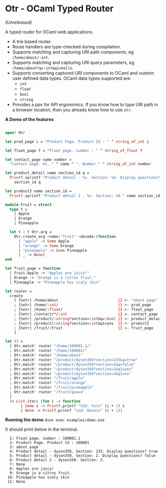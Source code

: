 # Otr - OCaml Typed Router 
*(Unreleased)*

A typed router for OCaml web applications. 

- A trie based router.
- Route handlers are type-checked during compilation.
- Supports matching and capturing URI path components, eg `/home/about/:int`.
- Supports matching and capturing URI query parameters, eg `/home/about?q=:int&q1=hello`.
- Supports converting captured URI components to OCaml and custom user defined data types. OCaml data types supported are:
  - `int`
  - `float`
  - `bool`
  - `string` 
- Provides a ppx for API ergonomics. If you know how to type URI path in a browser location, then you already know how to use `otr`.

__A Demo of the features__

```ocaml

open! Otr

let prod_page i = "Product Page. Product Id : " ^ string_of_int i

let float_page f = "Float page. number : " ^ string_of_float f

let contact_page name number =
  "Contact page. Hi, " ^ name ^ ". Number " ^ string_of_int number

let product_detail name section_id q =
  Printf.sprintf "Product detail - %s. Section: %d. Display questions? %b" name
    section_id q

let product2 name section_id =
  Printf.sprintf "Product detail 2 - %s. Section: %d." name section_id

module Fruit = struct
  type t =
    | Apple
    | Orange
    | Pineapple

  let t : t Otr.arg =
    Otr.create_arg ~name:"fruit" ~decode:(function
      | "apple" -> Some Apple
      | "orange" -> Some Orange
      | "pineapple" -> Some Pineapple
      | _ -> None)
end

let fruit_page = function
  | Fruit.Apple -> "Apples are juicy!"
  | Orange -> "Orange is a citrus fruit."
  | Pineapple -> "Pineapple has scaly skin"

let router =
  create
    [ {%otr| /home/about                           |} >- "about page"
    ; {%otr| /home/:int/                           |} >- prod_page
    ; {%otr| /home/:float/                         |} >- float_page
    ; {%otr| /contact/*/:int                       |} >- contact_page
    ; {%otr| /product/:string?section=:int&q=:bool |} >- product_detail
    ; {%otr| /product/:string?section=:int&q1=yes  |} >- product2
    ; {%otr| /fruit/:Fruit                         |} >- fruit_page
    ]

let () =
  [ Otr.match' router "/home/100001.1/"
  ; Otr.match' router "/home/100001/"
  ; Otr.match' router "/home/about"
  ; Otr.match' router "/product/dyson350?section=233&q=true"
  ; Otr.match' router "/product/dyson350?section=2&q=false"
  ; Otr.match' router "/product/dyson350?section=2&q1=yes"
  ; Otr.match' router "/product/dyson350?section=2&q1=no"
  ; Otr.match' router "/fruit/apple"
  ; Otr.match' router "/fruit/orange"
  ; Otr.match' router "/fruit/pineapple"
  ; Otr.match' router "/fruit/guava"
  ]
  |> List.iteri (fun i -> function
       | Some s -> Printf.printf "%3d: %s\n" (i + 1) s
       | None -> Printf.printf "%3d: None\n" (i + 1))

```
__Running the demo__
```dune exec examples/demo.exe```

It should print below in the terminal.
```
  1: Float page. number : 100001.1
  2: Product Page. Product Id : 100001
  3: about page
  4: Product detail - dyson350. Section: 233. Display questions? true
  5: Product detail - dyson350. Section: 2. Display questions? false
  6: Product detail 2 - dyson350. Section: 2.
  7: None
  8: Apples are juicy!
  9: Orange is a citrus fruit.
 10: Pineapple has scaly skin
 11: None

```
